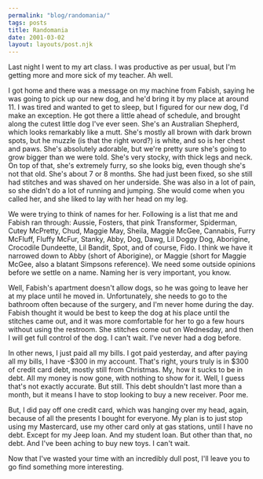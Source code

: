 ```yaml
---
permalink: "blog/randomania/"
tags: posts
title: Randomania
date: 2001-03-02
layout: layouts/post.njk
---
```


Last night I went to my art class. I was productive as per usual, but I'm getting more and more sick of my teacher. Ah well.

I got home and there was a message on my machine from Fabish, saying he was going to pick up our new dog, and he'd bring it by my place at around 11. I was tired and wanted to get to sleep, but I figured for our new dog, I'd make an exception. He got there a little ahead of schedule, and brought along the cutest little dog I've ever seen. She's an Australian Shepherd, which looks remarkably like a mutt. She's mostly all brown with dark brown spots, but he muzzle (is that the right word?) is white, and so is her chest and paws. She's absolutely adorable, but we're pretty sure she's going to grow bigger than we were told. She's very stocky, with thick legs and neck. On top of that, she's extremely furry, so she looks big, even though she's not that old. She's about 7 or 8 months. She had just been fixed, so she still had stitches and was shaved on her underside. She was also in a lot of pain, so she didn't do a lot of running and jumping. She would come when you called her, and she liked to lay with her head on my leg. 

We were trying to think of names for her. Following is a list that me and Fabish ran through: Aussie, Fosters, that pink Transformer, Spiderman, Cutey McPretty, Chud, Maggie May, Sheila, Maggie McGee, Cannabis, Furry McFluff, Fluffy McFur, Stanky, Abby, Dog, Dawg, Lil Doggy Dog, Aborigine, Crocodile Dundeette, Lil Bandit, Spot, and of course, Fido. I think we have it narrowed down to Abby (short of Aborigine), or Maggie (short for Maggie McGee, also a blatant Simpsons reference). We need some outside opinions before we settle on a name. Naming her is very important, you know. 

Well, Fabish's apartment doesn't allow dogs, so he was going to leave her at my place until he moved in. Unfortunately, she needs to go to the bathroom often because of the surgery, and I'm never home during the day. Fabish thought it would be best to keep the dog at his place until the stitches came out, and it was more comfortable for her to go a few hours without using the restroom. She stitches come out on Wednesday, and then I will get full control of the dog. I can't wait. I've never had a dog before.

In other news, I just paid all my bills. I got paid yesterday, and after paying all my bills, I have -$300 in my account. That's right, yours truly is in $300 of credit card debt, mostly still from Christmas. My, how it sucks to be in debt. All my money is now gone, with nothing to show for it. Well, I guess that's not exactly accurate. But still. This debt shouldn't last more than a month, but it means I have to stop looking to buy a new receiver. Poor me. 

But, I did pay off one credit card, which was hanging over my head, again, because of all the presents I bought for everyone. My plan is to just stop using my Mastercard, use my other card only at gas stations, until I have no debt. Except for my Jeep loan. And my student loan. But other than that, no debt. And I've been aching to buy new toys. I can't wait. 

Now that I've wasted your time with an incredibly dull post, I'll leave you to go find something more interesting.